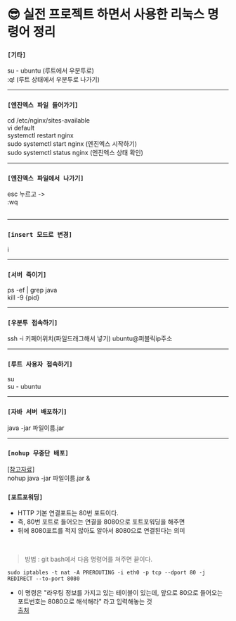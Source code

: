 # 😎 실전 프로젝트 하면서 사용한 리눅스 명령어 정리

### `[기타]`
su - ubuntu   (루트에서 우분투로)<br>
:q! (루트 상태에서 우분투로 나가기)

---

### `[엔진엑스 파일 들어가기]` 
cd /etc/nginx/sites-available     <br>
vi default    <br>
systemctl restart nginx   <br>
sudo systemctl start nginx  (엔진엑스 시작하기)  <br>
sudo systemctl status nginx (엔진엑스 상태 확인)
***

### `[엔진엑스 파일에서 나가기]`  
esc 누르고 ->   <br>
:wq   <br>
<br>

***

### `[insert 모드로 변경]`  
i   <br>

***

### `[서버 죽이기]`  
ps -ef | grep java  <br>
kill -9 {pid}  <br>

***

### `[우분투 접속하기]`  
 ssh -i 키페어위치(파일드래그해서 넣기) ubuntu@퍼블릭ip주소  <br>
 
 ***
 
### `[루트 사용자 접속하기]`  
su   <br>
su - ubuntu   <br>

***

### `[자바 서버 배포하기]`  
java -jar 파일이름.jar  <br>

***

### `[nohup 무중단 배포]`
[[참고자료]](https://suyeoniii.tistory.com/52)  
nohup java -jar 파일이름.jar &  <br>

### `[포트포워딩]`
- HTTP 기본 연결포트는 80번 포트이다.
- 즉, 80번 포트로 들어오는 연결을 8080으로 포트포워딩을 해주면
- 뒤에 8080포트를 적지 않아도 알아서 8080으로 연결된다는 의미

<br>

> 방법 : git bash에서 다음 명령어를 쳐주면 끝이다.

 `sudo iptables -t nat -A PREROUTING -i eth0 -p tcp --dport 80 -j REDIRECT --to-port 8080`  <br>
- 이 명령은 "라우팅 정보를 가지고 있는 테이블이 있는데, 앞으로 80으로 들어오는 포트번호는 8080으로 해석해라" 라고 입력해놓는 것  <br>
[출처](https://suyeoniii.tistory.com/52)
